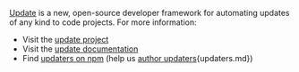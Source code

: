 [Update][repo] is a new, open-source developer framework for automating updates of any kind to code projects. For more information:

- Visit the [update project][repo]
- Visit the [update documentation][docs]
- Find [updaters on npm](https://www.npmjs.com/browse/keyword/update-updater) (help us [author updaters][docs]{updaters.md})

[repo]: https://github.com/update/update
[docs]: https://github.com/update/update/blob/master/docs/

